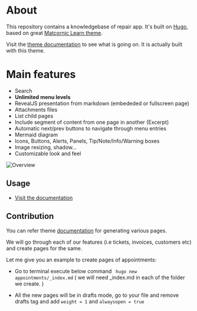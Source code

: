 # About

This repository contains a knowledgebase of repair app. It's built on [Hugo](https://gohugo.io/), based on great [Matcornic Learn theme](https://github.com/matcornic/hugo-theme-learn/).

Visit the [theme documentation](http://docdock.netlify.com/) to see what is going on. It is actually built with this theme.

# Main features

- Search
- **Unlimited menu levels**
- RevealJS presentation from markdown (embededed or fullscreen page)
- Attachments files
- List child pages
- Include segment of content from one page in another (Excerpt)
- Automatic next/prev buttons to navigate through menu entries
- Mermaid diagram
- Icons, Buttons, Alerts, Panels, Tip/Note/Info/Warning boxes
- Image resizing, shadow...
- Customizable look and feel

![Overview](https://github.com/vjeantet/hugo-theme-docdock/raw/master/images/tn.png)

## Usage

- [Visit the documentation](http://docdock.netlify.com/)


## Contribution 

You can refer theme [documentation](http://docdock.netlify.com/) for generating various pages.

We will go through each of our features (i.e tickets, invoices, customers etc) and create pages for the same.

Let me give you an example to create pages of appointments:

* Go to terminal execute below command
` hugo new appointments/_index.md` ( we will need _index.md in each of the folder we create. )

* All the new pages will be in drafts mode, go to your file and remove drafts tag and add `weight = 1` and `alwaysopen = true`

